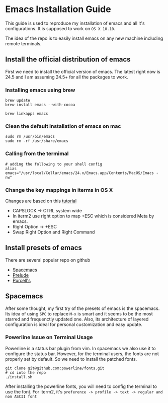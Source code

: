 # Emacs Installation Guide
This guide is used to reproduce my installation of emacs and all it's configurations. It is supposed to work on `OS X 10.10`. 

The idea of the repo is to easily install emacs on any new machine including remote terminals.

## Install the official distribution of emacs
First we need to install the official version of emacs. The latest right now is 24.5 and I am assuming 24.5+ for all the packages to work.

### Installing emacs using brew
````
brew update
brew install emacs --with-cocoa

brew linkapps emacs
````

### Clean the default installation of emacs on mac
````
sudo rm /usr/bin/emacs
sudo rm -rf /usr/share/emacs
````

### Calling from the termimal
````
# adding the following to your shell config
alias emacs="/usr/local/Cellar/emacs/24.x/Emacs.app/Contents/MacOS/Emacs -nw"
````

### Change the key mappings in iterms in OS X
Changes are based on this [tutorial](http://azaleasays.com/2013/07/05/setting-up-mac-os-x-and-iterm2-for-emacs/)

- CAPSLOCK -> CTRL system wide
- In iterm2 use right option to map +ESC which is considered Meta by emacs.
- Right Option -> +ESC
- Swap Right Option and Right Command

## Install presets of emacs

There are several popular repo on github
- [Spacemacs](https://github.com/syl20bnr/spacemacs)
- [Prelude](https://github.com/bbatsov/prelude)
- [Purcell's](https://github.com/purcell/emacs.d)



## Spacemacs

After some thought, my first try of the presets of emacs is the spacemacs. Its idea of using `SPC` to replace `M-x` is smart and it seems to be the most starred and frequenctly updated one. Also, its architecture of layered configuration is ideal for personal customization and easy update.

### Powerline Issue on Terminal Usage

Powerline is a status bar plugin from vim. In spacemacs we also use it to configure the status bar. However, for the terminal users, the fonts are not properly set by default. So we need to install the patched fonts. 

````
git clone git@github.com:powerline/fonts.git
# cd into the repo
./install.sh
````

After installing the powerline fonts, you will need to config the terminal to use the font. For iterm2, it's `preference -> profile -> text -> regular and non ASCII font`
